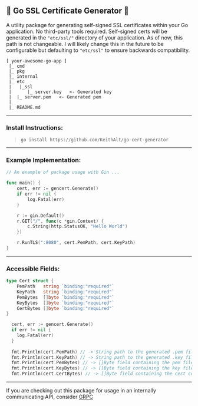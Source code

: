 ## 📝 Go SSL Certificate Generator 📝

A utility package for generating self-signed SSL certificates within your Go application. No third-party tools required.
Self-signed certs will be generated in the `"etc/ssl/"` directory of your application. As of now, this path is not changeable.
I will likely change this in the future to be configurable but defaulting to `"etc/ssl"` to ensure backwards compatibility.

```
[ your-awesome-go-app ]
 |_ cmd
 |_ pkg
 |_ internal
 |_ etc
 |   |_ssl
 |  	|_ server.key   <- Generated key
 |	|_ server.pem   <- Generated pem
 |
 |_ README.md
```
____
### Install Instructions:
> ``go install https://github.com/KeithAlt/go-cert-generator``
____
### Example Implementation:
```go
// An example of package usage with Gin ...

func main() {
	cert, err := gencert.Generate()
	if err != nil {
		log.Fatal(err)
	}

	r := gin.Default()
	r.GET("/", func(c *gin.Context) {
		c.String(http.StatusOK, "Hello World")
	})

	r.RunTLS(":8080", cert.PemPath, cert.KeyPath)
}
```
___
### Accessible Fields:
```go
type Cert struct {
	PemPath   string `binding:"required"`
	KeyPath   string `binding:"required"`
	PemBytes  []byte `binding:"required"`
	KeyBytes  []byte `binding:"required"`
	CertBytes []byte `binding:"required"`
}
```

```go
  cert, err := gencert.Generate()
  if err != nil {
    log.Fatal(err)
  }
  
  fmt.Println(cert.PemPath) // -> String path to the generated .pem file
  fmt.Println(cert.KeyPath) // -> String path to the generated .key file
  fmt.Println(cert.PemBytes) // -> []Byte field containing the pem file contents
  fmt.Println(cert.KeyBytes) // -> []Byte field containing the key file contents
  fmt.Println(cert.CertBytes) // -> []Byte field containing the cert contents
```
___

If you are checking out this package for usage in an internally communicating API, consider [GRPC](https://github.com/grpc/grpc)
